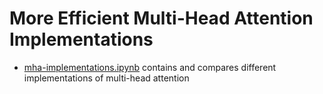 # More Efficient Multi-Head Attention Implementations

- [mha-implementations.ipynb](mha-implementations.ipynb) contains and compares different implementations of multi-head attention
